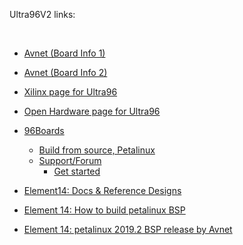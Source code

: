 

Ultra96V2 links:

</br>

- [Avnet (Board Info 1)](https://www.avnet.com/wps/portal/us/products/new-product-introductions/npi/aes-ultra96-v2/)
- [Avnet (Board Info 2)](https://www.avnet.com/wps/portal/us/products/avnet-boards/avnet-board-families/ultra96-v2/)


- [Xilinx page for Ultra96](https://www.xilinx.com/products/boards-and-kits/1-vad4rl.html)
- [Open Hardware page for Ultra96](https://ohwr.org/project/soc-course/wikis/Avnet-Ultra96-V2)
- [96Boards](https://www.96boards.org/product/ultra96)
    - [Build from source, Petalinux](https://www.96boards.org/documentation/consumer/ultra96/ultra96-v2/build/peta-linux.md.html)
    - [Support/Forum](https://discuss.96boards.org/c/products/ultra96/29)
        - [Get started](https://discuss.96boards.org/t/best-way-to-get-started-with-ultra96v2-and-petalinux/9483)

- [Element14: Docs & Reference Designs](https://community.element14.com/products/devtools/avnetboardscommunity/w/boards/23079/ultra96-v2?ICID=avnetboards-cmtyfeature-widget)
- [Element 14: How to build petalinux BSP](https://www.element14.com/community/groups/fpga-group/blog/2020/05/01/petalinux-git-howto)
- [Element 14: petalinux 2019.2 BSP release by Avnet](https://www.element14.com/community/groups/fpga-group/blog/2020/02/24/new-petalinux-20192-bsp-for-ultra96-v2)


</br>
</br>
